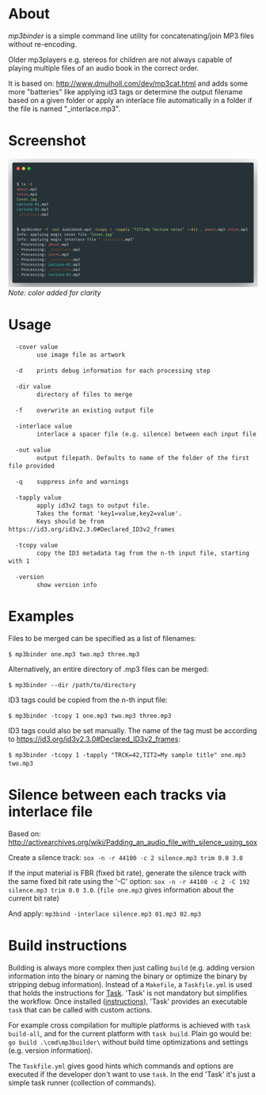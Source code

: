 # About

_mp3binder_ is a simple command line utility for concatenating/join MP3 files without re-encoding.

Older mp3players e.g. stereos for children are not always capable of playing multiple files of an audio book in the correct order.

It is based on: http://www.dmulholl.com/dev/mp3cat.html and adds some more "batteries" like applying id3 tags or determine the output filename based on a given folder or apply an interlace file automatically in a folder if the file is named "\_interlace.mp3".

# Screenshot

![screenshot of the interface](interface.png)
_Note: color added for clarity_

# Usage

```
  -cover value
        use image file as artwork

  -d    prints debug information for each processing step

  -dir value
        directory of files to merge

  -f    overwrite an existing output file

  -interlace value
        interlace a spacer file (e.g. silence) between each input file

  -out value
        output filepath. Defaults to name of the folder of the first file provided

  -q    suppress info and warnings

  -tapply value
        apply id3v2 tags to output file.
        Takes the format 'key1=value,key2=value'.
        Keys should be from https://id3.org/id3v2.3.0#Declared_ID3v2_frames

  -tcopy value
        copy the ID3 metadata tag from the n-th input file, starting with 1

  -version
        show version info
```

# Examples

Files to be merged can be specified as a list of filenames:

`$ mp3binder one.mp3 two.mp3 three.mp3`

Alternatively, an entire directory of .mp3 files can be merged:

`$ mp3binder --dir /path/to/directory`

ID3 tags could be copied from the n-th input file:

`$ mp3binder -tcopy 1 one.mp3 two.mp3 three.mp3`

ID3 tags could also be set manually. The name of the tag must be according to https://id3.org/id3v2.3.0#Declared_ID3v2_frames:

`$ mp3binder -tcopy 1 -tapply "TRCK=42,TIT2=My sample title" one.mp3 two.mp3`

# Silence between each tracks via interlace file

Based on: http://activearchives.org/wiki/Padding_an_audio_file_with_silence_using_sox

Create a silence track: `sox -n -r 44100 -c 2 silence.mp3 trim 0.0 3.0`

If the input material is FBR (fixed bit rate), generate the silence track with the same fixed bit rate using the '-C' option: `sox -n -r 44100 -c 2 -C 192 silence.mp3 trim 0.0 3.0`. (`file one.mp3` gives information about the current bit rate)

And apply: `mp3bind -interlace silence.mp3 01.mp3 02.mp3`

# Build instructions

Building is always more complex then just calling `build` (e.g. adding version information into the binary or naming the binary or optimize the binary by stripping debug information). Instead of a `Makefile`, a `Taskfile.yml` is used that holds the instructions for [Task](https://taskfile.dev). 'Task' is not mandatory but simplifies the workflow. Once installed ([instructions](https://taskfile.dev/#/installation)), 'Task' provides an executable `task` that can be called with custom actions.

For example cross compilation for multiple platforms is achieved with `task build-all`, and for the current platform with `task build`. Plain go would be: `go build .\cmd\mp3builder\` without build time optimizations and settings (e.g. version information).

The `Taskfile.yml` gives good hints which commands and options are executed if the developer don't want to use `task`. In the end 'Task' it's just a simple task runner (collection of commands).
